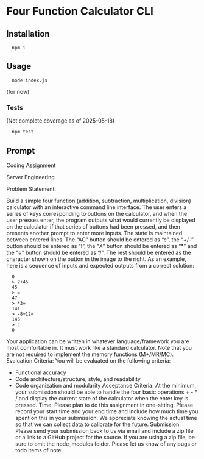 # Four Function Calculator CLI

## Installation

```
  npm i
```

## Usage

```
  node index.js
```
(for now)

### Tests

(Not complete coverage as of 2025-05-18)
```
  npm test
```

## Prompt

Coding Assignment

Server Engineering

Problem Statement:

Build a simple four function (addition, subtraction, multiplication,
division) calculator with an interactive command line interface.
The user enters a series of keys corresponding to buttons on the
calculator, and when the user presses enter, the program outputs
what would currently be displayed on the calculator if that series
of buttons had been pressed, and then presents another prompt to
enter more inputs. The state is maintained between entered lines.
The “AC” button should be entered as “c”, the “+/-” button should
be entered as “!”, the “X” button should be entered as “*” and the
“÷” button should be entered as “/”. The rest should be entered as
the character shown on the button in the image to the right.
As an example, here is a sequence of inputs and expected outputs
from a correct solution:
```
  0
  > 2+45
  45
  > =
  47
  > *3=
  141
  > -8+12=
  145
  > c
  0
```

Your application can be written in whatever language/framework you are most comfortable in.
It must work like a standard calculator. Note that you are not required to implement the
memory functions (M+/MR/MC).
Evaluation Criteria:
You will be evaluated on the following criteria:
- Functional accuracy
- Code architecture/structure, style, and readability
- Code organization and modularity
Acceptance Criteria:
At the minimum, your submission should be able to handle the four basic operations + - * / and
display the current state of the calculator when the enter key is pressed.
Time:
Please plan to do this assignment in one-sitting. Please record your start time and your end
time and include how much time you spent on this in your submission. We appreciate knowing
the actual time so that we can collect data to calibrate for the future.
Submission:
Please send your submission back to us via email and include a zip file or a link to a GitHub
project for the source. If you are using a zip file, be sure to omit the node_modules folder.
Please let us know of any bugs or todo items of note.
